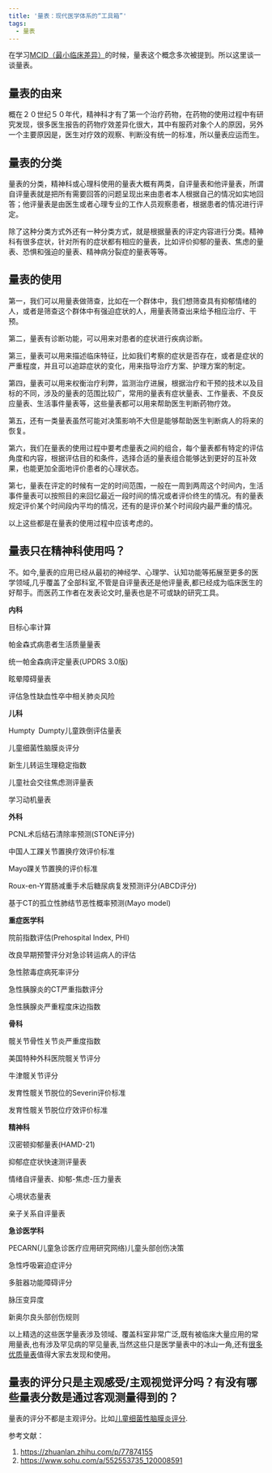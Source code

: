 ```yaml
---
title: '量表：现代医学体系的“工具箱”'
tags:
  - 量表
---
```


在学习[MCID（最小临床差异）](/_technical_blog/2022-10-28-MCID.md)的时候，量表这个概念多次被提到。所以这里谈一谈量表。


## 量表的由来
概在２０世纪５０年代，精神科才有了第一个治疗药物，在药物的使用过程中有研究发现，很多医生报告的药物疗效差异化很大，其中有服药对象个人的原因，另外一个主要原因是，医生对疗效的观察、判断没有统一的标准，所以量表应运而生。

## 量表的分类
量表的分类，精神科或心理科使用的量表大概有两类，自评量表和他评量表，所谓自评量表就是把所有需要回答的问题呈现出来由患者本人根据自己的情况如实地回答；他评量表是由医生或者心理专业的工作人员观察患者，根据患者的情况进行评定。

除了这种分类方式外还有一种分类方式，就是根据量表的评定内容进行分类。精神科有很多症状，针对所有的症状都有相应的量表，比如评价抑郁的量表、焦虑的量表、恐惧和强迫的量表、精神病分裂症的量表等等。

## 量表的使用
第一，我们可以用量表做筛查，比如在一个群体中，我们想筛查具有抑郁情绪的人，或者是筛查这个群体中有强迫症状的人，用量表筛查出来给予相应治疗、干预。

第二，量表有诊断功能，可以用来对患者的症状进行疾病诊断。

第三，量表可以用来描述临床特征，比如我们考察的症状是否存在，或者是症状的严重程度，并且可以追踪症状的变化，用来指导治疗方案、护理方案的制定。   

第四，量表可以用来权衡治疗利弊，监测治疗进展，根据治疗和干预的技术以及目标的不同，涉及的量表的范围比较广，常用的量表有症状量表、工作量表、不良反应量表、生活事件量表等，这些量表都可以用来帮助医生判断药物疗效。

第五，还有一类量表虽然可能对决策影响不大但是能够帮助医生判断病人的将来的恢复。

第六，我们在量表的使用过程中要考虑量表之间的组合，每个量表都有特定的评估角度和内容，根据评估目的和条件，选择合适的量表组合能够达到更好的互补效果，也能更加全面地评价患者的心理状态。

第七，量表在评定的时候有一定的时间范围，一般在一周到两周这个时间内，生活事件量表可以按照目的来回忆最近一段时间的情况或者评价终生的情况。有的量表规定评价某个时间段内平均的情况，还有的是评价某个时间段内最严重的情况。

以上这些都是在量表的使用过程中应该考虑的。

## 量表只在精神科使用吗？
不。如今,量表的应用已经从最初的神经学、心理学、认知功能等拓展至更多的医学领域,几乎覆盖了全部科室,不管是自评量表还是他评量表,都已经成为临床医生的好帮手。而医药工作者在发表论文时,量表也是不可或缺的研究工具。

**内科**

目标心率计算

帕金森式病患者生活质量量表

统一帕金森病评定量表(UPDRS 3.0版)

眩晕障碍量表

评估急性缺血性卒中相关肺炎风险

**儿科**

Humpty Dumpty儿童跌倒评估量表

儿童细菌性脑膜炎评分

新生儿转运生理稳定指数

儿童社会交往焦虑测评量表

学习动机量表

**外科**

PCNL术后结石清除率预测(STONE评分)

中国人工踝关节置换疗效评价标准

Mayo踝关节置换的评价标准

Roux-en-Y胃肠减重手术后糖尿病复发预测评分(ABCD评分)

基于CT的孤立性肺结节恶性概率预测(Mayo model)

**重症医学科**

院前指数评估(Prehospital Index, PHI)

改良早期预警评分对急诊转运病人的评估

急性脓毒症病死率评分

急性胰腺炎的CT严重指数评分

急性胰腺炎严重程度床边指数

**骨科**

髋关节骨性关节炎严重度指数

美国特种外科医院髋关节评分

牛津髋关节评分

发育性髋关节脱位的Severin评价标准

发育性髋关节脱位疗效评价标准

**精神科**

汉密顿抑郁量表(HAMD-21)

抑郁症症状快速测评量表

情绪自评量表、抑郁-焦虑-压力量表

心境状态量表

亲子关系自评量表

**急诊医学科**

PECARN(儿童急诊医疗应用研究网络)儿童头部创伤决策

急性呼吸窘迫症评分

多脏器功能障碍评分

脉压变异度

新奥尔良头部创伤规则

以上精选的这些医学量表涉及领域、覆盖科室非常广泛,既有被临床大量应用的常用量表,也有涉及罕见病的罕见量表,当然这些只是医学量表中的冰山一角,还有[很多优质量表](https://zhuanlan.zhihu.com/p/420674637)值得大家去发现和使用。

## 量表的评分只是主观感受/主观视觉评分吗？有没有哪些量表分数是通过客观测量得到的？
量表的评分不都是主观评分。比如[儿童细菌性脑膜炎评分](https://m.medsci.cn/scale/show.do?id=1df12321c0).







参考文献：
1. https://zhuanlan.zhihu.com/p/77874155
2. https://www.sohu.com/a/552553735_120008591
